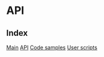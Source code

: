 # API

<script>
    alert(1)
</script>

## Index

[Main](https://blackshibe.github.io/deadline-wiki-data/insitux/Main.html)
[API](https://blackshibe.github.io/deadline-wiki-data/insitux/API.html)
[Code samples](https://blackshibe.github.io/deadline-wiki-data/insitux/Samples.html)
[User scripts](https://blackshibe.github.io/deadline-wiki-data/insitux/Scripts.html)
